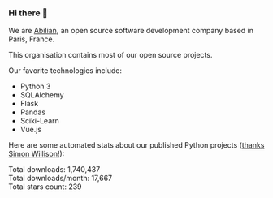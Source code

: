 ### Hi there 👋

We are [Abilian](https://abilian.com/), an open source software development company based in Paris, France.

This organisation contains most of our open source projects.

Our favorite technologies include:

- Python 3
- SQLAlchemy
- Flask
- Pandas
- Sciki-Learn
- Vue.js

Here are some automated stats about our published Python projects
([thanks Simon Willison!][sw-post]):

<!--marker-->
Total downloads: 1,740,437<br>
Total downloads/month: 17,667<br>
Total stars count: 239
<!--end-->

[sw-post]: https://simonwillison.net/2020/Jul/10/self-updating-profile-readme/